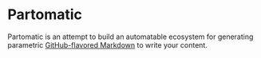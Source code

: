 # Partomatic

Partomatic is an attempt to build an automatable ecosystem for generating parametric
[GitHub-flavored Markdown](https://guides.github.com/features/mastering-markdown/)
to write your content.